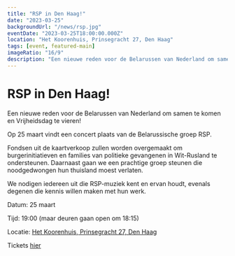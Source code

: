 ```yaml
---
title: "RSP in Den Haag!"
date: "2023-03-25"
backgroundUrl: "/news/rsp.jpg"
eventDate: "2023-03-25T18:00:00.000Z"
location: "Het Koorenhuis, Prinsegracht 27, Den Haag"
tags: [event, featured-main]
imageRatio: "16/9"
description: "Een nieuwe reden voor de Belarussen van Nederland om samen te komen en Vrijheidsdag te vieren! Op 25 maart vindt een concert plaats van de Belarussische groep RSP"
---
```


# RSP in Den Haag!

Een nieuwe reden voor de Belarussen van Nederland om samen te komen en Vrijheidsdag te vieren!

Op 25 maart vindt een concert plaats van de Belarussische groep RSP.

Fondsen uit de kaartverkoop zullen worden overgemaakt om burgerinitiatieven en families van politieke gevangenen in Wit-Rusland te ondersteunen. Daarnaast gaan we een prachtige groep steunen die noodgedwongen hun thuisland moest verlaten.

We nodigen iedereen uit die RSP-muziek kent en ervan houdt, evenals degenen die kennis willen maken met hun werk.

Datum: 25 maart

Tijd: 19:00 (maar deuren gaan open om 18:15)

Locatie: [Het Koorenhuis, Prinsegracht 27, Den Haag](https://goo.gl/maps/hJdLL7w4avxfryfR9)

Tickets [hier](https://shop.ikbenaanwezig.nl/tickets/event/rsp)
